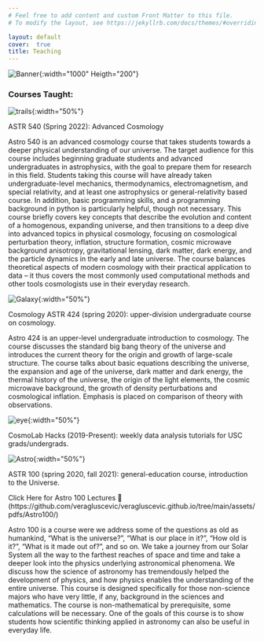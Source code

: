 ```yaml
---
# Feel free to add content and custom Front Matter to this file.
# To modify the layout, see https://jekyllrb.com/docs/themes/#overriding-theme-defaults

layout: default
cover:  true
title: Teaching
---
```


![Banner]({{veragluscevic.github.io}}/assets/img/Banner.png){:width="1000" Heigth="200"}

### Courses Taught:

![trails]({{veragluscevic.github.io}}/assets/img/trails.jpg){:width="50%"}

ASTR 540 (Spring 2022): Advanced Cosmology
<p>
Astro 540 is an advanced cosmology course that takes students towards a deeper physical understanding of our universe. The target audience for this course includes beginning graduate students and advanced undergraduates in astrophysics, with the goal to prepare them for research in this field. Students taking this course will have already taken undergraduate-level mechanics, thermodynamics, electromagnetism, and special relativity, and at least one astrophysics or general-relativity based course. In addition, basic programming skills, and a programming background in python is particularly helpful, though not necessary. 
This course briefly covers key concepts that describe the evolution and content of a
homogenous, expanding universe, and then transitions to a deep dive into advanced topics in
physical cosmology, focusing on cosmological perturbation theory, inflation, structure formation,
cosmic microwave background anisotropy, gravitational lensing, dark matter, dark energy, and
the particle dynamics in the early and late universe. The course balances theoretical aspects of
modern cosmology with their practical application to data – it thus covers the most commonly
used computational methods and other tools cosmologists use in their everyday research.
<p>

![Galaxy]({{veragluscevic.github.io}}/assets/img/Galaxy.png){:width="50%"}

Cosmology ASTR 424 (spring 2020): upper-division undergraduate course on cosmology.
<p>
Astro 424 is an upper-level undergraduate introduction to cosmology. The course discusses the standard big bang theory of the universe and introduces the current theory for the origin and growth of large-scale structure. The course talks about basic equations describing the universe, the expansion and age of the universe, dark matter and dark energy, the thermal history of the universe, the origin of the light elements, the cosmic microwave background, the growth of density perturbations and cosmological inflation. Emphasis is placed on comparison of theory with observations.
<p>

![eye]({{veragluscevic.github.io}}/assets/img/eye.png){:width="50%"}

CosmoLab Hacks (2019-Present): weekly data analysis tutorials for USC grads/undergrads.

![Astro]({{veragluscevic.github.io}}/assets/img/Astro.png){:width="50%"}

ASTR 100 (spring 2020, fall 2021): general-education course, introduction to the Universe.
<p>
Click Here for Astro 100 Lectures 📁 (https://github.com/veragluscevic/veragluscevic.github.io/tree/main/assets/pdfs/Astro100/)
<p>
Astro 100 is a course were we address some of the questions as old as humankind, “What is the universe?”, “What is our place in it?”, “How old is it?”, “What is it made out
of?”, and so on. We take a journey from our Solar System all the way to the farthest reaches of space and time and take a deeper look into the physics underlying astronomical phenomena. We discuss how the science of astronomy has tremendously helped the development of physics, and how physics enables the understanding of the entire universe. This course is designed specifically for those non-science majors who have very little, if any, background in the sciences and mathematics. The course is non-mathematical by prerequisite, some calculations will be necessary. One of the goals of this course is to show students how scientific thinking applied in astronomy can also be useful in everyday life.

